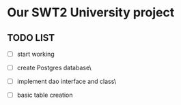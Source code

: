 # Our SWT2 University project







## TODO LIST

-[ ] start working

-[ ] create Postgres database\
-[ ] implement dao interface and class\
-[ ] basic table creation 

